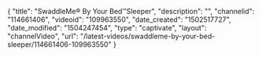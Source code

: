 {
    "title": "SwaddleMe&reg; By Your Bed&trade;Sleeper",
    "description": "",
    "channelid": "114661406",
    "videoid": "109963550",
    "date_created": "1502517727",
    "date_modified": "1504247454",
    "type": "captivate",
    "layout": "channelVideo",
    "url": "\/latest-videos\/swaddleme-by-your-bed-sleeper\/114661406-109963550"
}